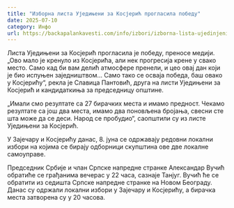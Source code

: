 ```yaml
---
title: "Изборна листа Уједињени за Косјерић прогласила победу"
date: 2025-07-10
category: Инфо
url: https://backapalankavesti.com/info/izbori/izborna-lista-ujedinjeni-za-kosjeric-proglasila-pobedu/
---
```


Листа Уједињени за Косјерић прогласила је победу, преносе медији. „Ово мало је кренуло из Косјерића, али нек прогресија крене у свако место. Само кад би вам делић атмосфере пренели, и цео овај дан који је био испуњен заједништвом… Само тако се осваја победа, баш овако у Косјерићу“, рекла је Славица Пантовић, друга на листи Уједињени за Косјерић и кандидаткиња за председницу општине.

„Имали смо резултате са 27 бирачких места и имамо предност. Чекамо резултате са још два места, имамо два поновљена бројања, свесни сте шта може да се деси. Народ се пробудио“, саопштили су из листе Уједињени за Косјерић.

У Зајечару и Косјерићу данас, 8. јуна се одржавају редовни локални избори на којима се бирају одборници скупштина ове две локалне самоуправе.

Председник Србије и члан Српске напредне странке Александар Вучић обратиће се грађанима вечерас у 22 часа, сазнаје Танјуг. Вучић ће се обратити из седишта Српске напредне странке на Новом Београду. Данас су одржали локални избори у Зајечару и Косјерићу, а бирачка места затворена су у 20 часова.

